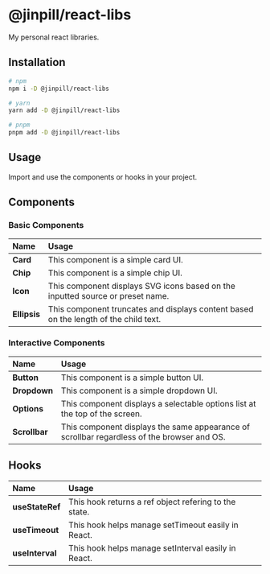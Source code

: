 # @jinpill/react-libs

My personal react libraries.

## Installation

```bash
# npm
npm i -D @jinpill/react-libs

# yarn
yarn add -D @jinpill/react-libs

# pnpm
pnpm add -D @jinpill/react-libs
```

## Usage

Import and use the components or hooks in your project.

## Components

### Basic Components

| Name         | Usage                                                                                |
| :----------- | :----------------------------------------------------------------------------------- |
| **Card**     | This component is a simple card UI.                                                  |
| **Chip**     | This component is a simple chip UI.                                                  |
| **Icon**     | This component displays SVG icons based on the inputted source or preset name.       |
| **Ellipsis** | This component truncates and displays content based on the length of the child text. |

### Interactive Components

| Name          | Usage                                                                                      |
| :------------ | :----------------------------------------------------------------------------------------- |
| **Button**    | This component is a simple button UI.                                                      |
| **Dropdown**  | This component is a simple dropdown UI.                                                    |
| **Options**   | This component displays a selectable options list at the top of the screen.                |
| **Scrollbar** | This component displays the same appearance of scrollbar regardless of the browser and OS. |

## Hooks

| Name            | Usage                                                 |
| :-------------- | :---------------------------------------------------- |
| **useStateRef** | This hook returns a ref object refering to the state. |
| **useTimeout**  | This hook helps manage setTimeout easily in React.    |
| **useInterval** | This hook helps manage setInterval easily in React.   |
